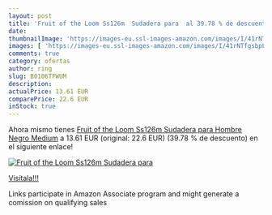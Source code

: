 ```yaml
---
layout: post
title: 'Fruit of the Loom Ss126m  Sudadera para  al 39.78 % de descuento'
date: 
thumbnailImage: 'https://images-eu.ssl-images-amazon.com/images/I/41rNTfgsbpL._SL200_.jpg'
images: [ 'https://images-eu.ssl-images-amazon.com/images/I/41rNTfgsbpL._SL200_.jpg' ]
comments: true
category: ofertas
author: ring
slug: B0106TFWUM
description:
actualPrice: 13.61 EUR
comparePrice: 22.6 EUR
inStock: true
---
```


Ahora mismo tienes [Fruit of the Loom Ss126m  Sudadera para Hombre  Negro  Medium](https://www.amazon.es/dp/B0106TFWUM/?tag=tolees-21) a 13.61 EUR (original: 22.6 EUR) (39.78 %  de descuento) en el siguiente enlace!

[![Fruit of the Loom Ss126m  Sudadera para ](https://images-eu.ssl-images-amazon.com/images/I/41rNTfgsbpL._SL200_.jpg)](https://www.amazon.es/dp/B0106TFWUM/?tag=tolees-21)

[Visítala!!!](https://www.amazon.es/dp/B0106TFWUM/?tag=tolees-21)

Links participate in Amazon Associate program and might generate a comission on qualifying sales
